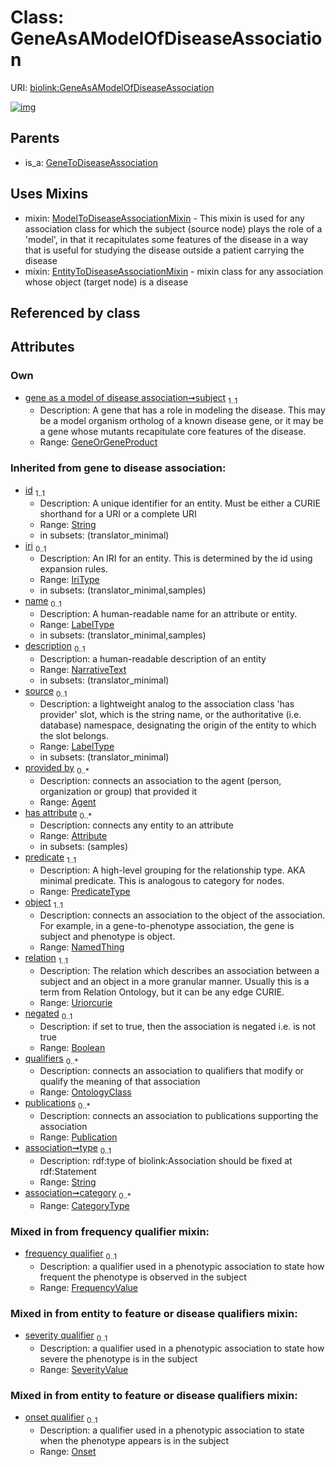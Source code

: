 
# Class: GeneAsAModelOfDiseaseAssociation




URI: [biolink:GeneAsAModelOfDiseaseAssociation](https://w3id.org/biolink/vocab/GeneAsAModelOfDiseaseAssociation)


[![img](https://yuml.me/diagram/nofunky;dir:TB/class/[SeverityValue],[Publication],[OntologyClass],[Onset],[NamedThing],[ModelToDiseaseAssociationMixin],[GeneToDiseaseAssociation],[GeneOrGeneProduct],[GeneOrGeneProduct]<subject%201..1-++[GeneAsAModelOfDiseaseAssociation&#124;frequency_qualifier(i):frequency_value%20%3F;predicate(i):predicate_type;relation(i):uriorcurie;negated(i):boolean%20%3F;type(i):string%20%3F;category(i):category_type%20*;id(i):string;iri(i):iri_type%20%3F;name(i):label_type%20%3F;description(i):narrative_text%20%3F;source(i):label_type%20%3F],[GeneAsAModelOfDiseaseAssociation]uses%20-.->[ModelToDiseaseAssociationMixin],[GeneAsAModelOfDiseaseAssociation]uses%20-.->[EntityToDiseaseAssociationMixin],[GeneToDiseaseAssociation]^-[GeneAsAModelOfDiseaseAssociation],[EntityToDiseaseAssociationMixin],[Attribute],[Agent])](https://yuml.me/diagram/nofunky;dir:TB/class/[SeverityValue],[Publication],[OntologyClass],[Onset],[NamedThing],[ModelToDiseaseAssociationMixin],[GeneToDiseaseAssociation],[GeneOrGeneProduct],[GeneOrGeneProduct]<subject%201..1-++[GeneAsAModelOfDiseaseAssociation&#124;frequency_qualifier(i):frequency_value%20%3F;predicate(i):predicate_type;relation(i):uriorcurie;negated(i):boolean%20%3F;type(i):string%20%3F;category(i):category_type%20*;id(i):string;iri(i):iri_type%20%3F;name(i):label_type%20%3F;description(i):narrative_text%20%3F;source(i):label_type%20%3F],[GeneAsAModelOfDiseaseAssociation]uses%20-.->[ModelToDiseaseAssociationMixin],[GeneAsAModelOfDiseaseAssociation]uses%20-.->[EntityToDiseaseAssociationMixin],[GeneToDiseaseAssociation]^-[GeneAsAModelOfDiseaseAssociation],[EntityToDiseaseAssociationMixin],[Attribute],[Agent])

## Parents

 *  is_a: [GeneToDiseaseAssociation](GeneToDiseaseAssociation.md)

## Uses Mixins

 *  mixin: [ModelToDiseaseAssociationMixin](ModelToDiseaseAssociationMixin.md) - This mixin is used for any association class for which the subject (source node) plays the role of a 'model', in that it recapitulates some features of the disease in a way that is useful for studying the disease outside a patient carrying the disease
 *  mixin: [EntityToDiseaseAssociationMixin](EntityToDiseaseAssociationMixin.md) - mixin class for any association whose object (target node) is a disease

## Referenced by class


## Attributes


### Own

 * [gene as a model of disease association➞subject](gene_as_a_model_of_disease_association_subject.md)  <sub>1..1</sub>
     * Description: A gene that has a role in modeling the disease. This may be a model organism ortholog of a known disease gene, or it may be a gene whose mutants recapitulate core features of the disease.
     * Range: [GeneOrGeneProduct](GeneOrGeneProduct.md)

### Inherited from gene to disease association:

 * [id](id.md)  <sub>1..1</sub>
     * Description: A unique identifier for an entity. Must be either a CURIE shorthand for a URI or a complete URI
     * Range: [String](types/String.md)
     * in subsets: (translator_minimal)
 * [iri](iri.md)  <sub>0..1</sub>
     * Description: An IRI for an entity. This is determined by the id using expansion rules.
     * Range: [IriType](types/IriType.md)
     * in subsets: (translator_minimal,samples)
 * [name](name.md)  <sub>0..1</sub>
     * Description: A human-readable name for an attribute or entity.
     * Range: [LabelType](types/LabelType.md)
     * in subsets: (translator_minimal,samples)
 * [description](description.md)  <sub>0..1</sub>
     * Description: a human-readable description of an entity
     * Range: [NarrativeText](types/NarrativeText.md)
     * in subsets: (translator_minimal)
 * [source](source.md)  <sub>0..1</sub>
     * Description: a lightweight analog to the association class 'has provider' slot, which is the string name, or the authoritative (i.e. database) namespace, designating the origin of the entity to which the slot belongs.
     * Range: [LabelType](types/LabelType.md)
     * in subsets: (translator_minimal)
 * [provided by](provided_by.md)  <sub>0..\*</sub>
     * Description: connects an association to the agent (person, organization or group) that provided it
     * Range: [Agent](Agent.md)
 * [has attribute](has_attribute.md)  <sub>0..\*</sub>
     * Description: connects any entity to an attribute
     * Range: [Attribute](Attribute.md)
     * in subsets: (samples)
 * [predicate](predicate.md)  <sub>1..1</sub>
     * Description: A high-level grouping for the relationship type. AKA minimal predicate. This is analogous to category for nodes.
     * Range: [PredicateType](types/PredicateType.md)
 * [object](object.md)  <sub>1..1</sub>
     * Description: connects an association to the object of the association. For example, in a gene-to-phenotype association, the gene is subject and phenotype is object.
     * Range: [NamedThing](NamedThing.md)
 * [relation](relation.md)  <sub>1..1</sub>
     * Description: The relation which describes an association between a subject and an object in a more granular manner. Usually this is a term from Relation Ontology, but it can be any edge CURIE.
     * Range: [Uriorcurie](types/Uriorcurie.md)
 * [negated](negated.md)  <sub>0..1</sub>
     * Description: if set to true, then the association is negated i.e. is not true
     * Range: [Boolean](types/Boolean.md)
 * [qualifiers](qualifiers.md)  <sub>0..\*</sub>
     * Description: connects an association to qualifiers that modify or qualify the meaning of that association
     * Range: [OntologyClass](OntologyClass.md)
 * [publications](publications.md)  <sub>0..\*</sub>
     * Description: connects an association to publications supporting the association
     * Range: [Publication](Publication.md)
 * [association➞type](association_type.md)  <sub>0..1</sub>
     * Description: rdf:type of biolink:Association should be fixed at rdf:Statement
     * Range: [String](types/String.md)
 * [association➞category](association_category.md)  <sub>0..\*</sub>
     * Range: [CategoryType](types/CategoryType.md)

### Mixed in from frequency qualifier mixin:

 * [frequency qualifier](frequency_qualifier.md)  <sub>0..1</sub>
     * Description: a qualifier used in a phenotypic association to state how frequent the phenotype is observed in the subject
     * Range: [FrequencyValue](types/FrequencyValue.md)

### Mixed in from entity to feature or disease qualifiers mixin:

 * [severity qualifier](severity_qualifier.md)  <sub>0..1</sub>
     * Description: a qualifier used in a phenotypic association to state how severe the phenotype is in the subject
     * Range: [SeverityValue](SeverityValue.md)

### Mixed in from entity to feature or disease qualifiers mixin:

 * [onset qualifier](onset_qualifier.md)  <sub>0..1</sub>
     * Description: a qualifier used in a phenotypic association to state when the phenotype appears is in the subject
     * Range: [Onset](Onset.md)
